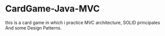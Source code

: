 # CardGame-Java-MVC
this is a card game in which i practice MVC architecture, SOLID principales And some Design Patterns.
